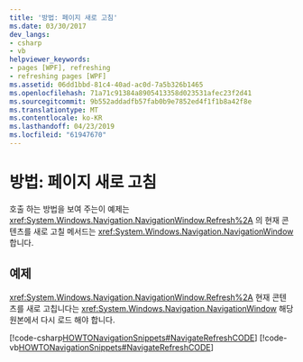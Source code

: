 ```yaml
---
title: '방법: 페이지 새로 고침'
ms.date: 03/30/2017
dev_langs:
- csharp
- vb
helpviewer_keywords:
- pages [WPF], refreshing
- refreshing pages [WPF]
ms.assetid: 06dd1bbd-81c4-40ad-ac0d-7a5b326b1465
ms.openlocfilehash: 71a71c91384a8905413358d023531afec23f2d41
ms.sourcegitcommit: 9b552addadfb57fab0b9e7852ed4f1f1b8a42f8e
ms.translationtype: MT
ms.contentlocale: ko-KR
ms.lasthandoff: 04/23/2019
ms.locfileid: "61947670"
---
```

# <a name="how-to-refresh-a-page"></a>방법: 페이지 새로 고침
호출 하는 방법을 보여 주는이 예제는 <xref:System.Windows.Navigation.NavigationWindow.Refresh%2A> 의 현재 콘텐츠를 새로 고칠 메서드는 <xref:System.Windows.Navigation.NavigationWindow>합니다.  
  
## <a name="example"></a>예제  
 <xref:System.Windows.Navigation.NavigationWindow.Refresh%2A> 현재 콘텐츠를 새로 고칩니다는 <xref:System.Windows.Navigation.NavigationWindow> 해당 원본에서 다시 로드 해야 합니다.  
  
 [!code-csharp[HOWTONavigationSnippets#NavigateRefreshCODE](~/samples/snippets/csharp/VS_Snippets_Wpf/HOWTONavigationSnippets/CSharp/MainWindow.xaml.cs#navigaterefreshcode)]
 [!code-vb[HOWTONavigationSnippets#NavigateRefreshCODE](~/samples/snippets/visualbasic/VS_Snippets_Wpf/HOWTONavigationSnippets/visualbasic/mainwindow.xaml.vb#navigaterefreshcode)]
